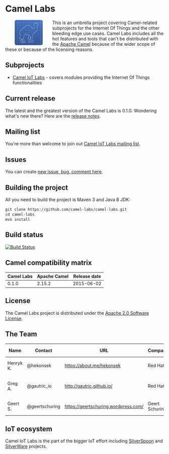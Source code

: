 # Camel Labs

<a href="https://github.com/camel-labs/camel-labs"><img src="camel-labs.png" align="left" height="80" hspace="30"></a>
This is an umbrella project covering Camel-related subprojects for the Internet Of Things and the other bleeding edge use cases.
Camel Labs includes all the hot features and tools that can't be distributed with the [Apache Camel](http://camel.apache.org)
because of the wider scope of these or because of the licensing reasons.

## Subprojects

- [Camel IoT Labs](https://github.com/camel-labs/camel-labs/tree/master/iot) - covers modules providing the Internet Of 
Things functionalities

## Current release

The latest and the greatest version of the Camel Labs is 0.1.0. Wondering what's new there? Here are the [release notes](https://github.com/camel-labs/camel-labs/blob/master/release-notes.md).

## Mailing list

You're more than welcome to join out [Camel IoT Labs mailing list](https://groups.google.com/forum/#!forum/camel-iot-labs).

## Issues

You can create [new issue, bug, comment here](https://github.com/camel-labs/camel-labs/issues/new).

## Building the project

All you need to build the project is Maven 3 and Java 8 JDK:

    git clone https://github.com/camel-labs/camel-labs.git
    cd camel-labs
    mvn install

## Build status

[![Build Status](https://travis-ci.org/camel-labs/camel-labs.svg?branch=master)](https://travis-ci.org/camel-labs/camel-labs)

## Camel compatibility matrix

| Camel Labs | Apache Camel | Release date |
|--------------|-----------|--------------|
| 0.1.0 |2.15.2| 2015-06-02 |

## License

The Camel Labs project is distributed under the [Apache 2.0 Software License](https://www.apache.org/licenses/LICENSE-2.0).

## The Team

| Name | Contact | URL | Compagny | Spoken Lang |
|-|-|-|-|-|
| Henryk K. | @hekonsek | https://about.me/hekonsek | Red Hat | PL (native), EN |
| Greg A. | @gautric_io | http://gautric.github.io/ | Red Hat | FR (native), EN, JP (beginner) |
| Geert S. | @geertschuring | https://geertschuring.wordpress.com/ | Geert Schuring | NL (native), EN |

## IoT ecosystem

Camel IoT Labs is the part of the bigger IoT effort including [SilverSpoon](http://www.silverspoon.io) and [SilverWare](http://www.silverware.io) projects.
